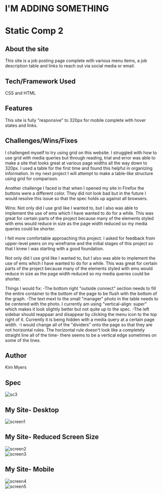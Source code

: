 # I'M ADDING SOMETHING 

# Static Comp 2

## About the site

This site is a job posting page complete with various menu items, a job description table and links to reach out via social media or email.

## Tech/Framework Used

CSS and HTML

## Features

This site is fully "responsive" to 320px for mobile complete with hover states and links.

## Challenges/Wins/Fixes

I challenged myself to try using grid on this website. I struggled with how to use grid with media queries but through reading, trial and error was able to make a site that looks great at various page widths all the way down to 320px. I used a table for the first time and found this helpful in organizing information. In my next project I will attempt to make a table-like structure using grid for comparison. 

Another challenge I faced is that when I opened my site in Firefox the buttons were a different color. They did not look bad but in the future I would resolve this issue so that the spec holds up against all browsers.

Wins:
Not only did I use grid like I wanted to, but I also was able to implement the use of ems which I have wanted to do for a while. This was great for certain parts of the project because many of the elements styled with ems would reduce in size as the page width reduced so my media queries could be shorter.

I felt more comfortable approaching this project. I asked for feedback from upper-level peers on my wireframe and the initial stages of this project so that I knew I was starting with a good foundation.

Not only did I use grid like I wanted to, but I also was able to implement the use of ems which I have wanted to do for a while. This was great for certain parts of the project because many of the elements styled with ems would reduce in size as the page width reduced so my media queries could be shorter.

Things I would fix: 
-The bottom right "outside connect" section needs to fill the entire container to the bottom of the page to be flush with the bottom of the graph. 
-The text mext to the small "manager" photo in the table needs to be centered with the photo. I currently am using "vertical-align: super" which makes it look slightly better but not quite up to the spec.
-The left sidebar should reappaar and disappear by clicking the menu icon to the top right of it. Currently it is being hidden with a media query at a certain page width.
-I would change all of the "dividers" onto the page so that they are not horizontal rules. The horizontal rule doesn't look like a completely straight line all of the time- there seems to be a vertical edge sometimes on some of the lines. 

## Author

Kim Myers

## Spec 


![sc3](https://github.com/kimmichurri/km-comp-challenge-2/blob/master/better-quality-SC3.png?raw=true)
      
      

## My Site- Desktop

![screen1](https://github.com/kimmichurri/km-comp-challenge-2/blob/master/screen1.png)      
      

## My Site- Reduced Screen Size
![screen2](https://github.com/kimmichurri/km-comp-challenge-2/blob/master/screen2.png)  
![screen3](https://github.com/kimmichurri/km-comp-challenge-2/blob/master/screen3.png)  

## My Site- Mobile
![screen4](https://github.com/kimmichurri/km-comp-challenge-2/blob/master/screen4.png)  
![screen5](https://github.com/kimmichurri/km-comp-challenge-2/blob/master/screen5.png)  


